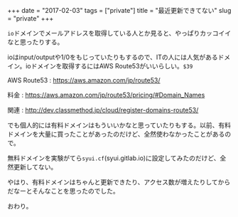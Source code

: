+++
date = "2017-02-03"
tags = ["private"]
title = "最近更新できてない"
slug = "private"
+++

`io`ドメインでメールアドレスを取得している人とか見ると、やっぱりカッコイイなと思ったりする。

ioはinput/outputや1/0をもじっていたりもするので、ITの人には人気があるドメイン。ioドメインを取得するにはAWS Route53がいいらしい。`$39`

AWS Route53 : https://aws.amazon.com/jp/route53/

料金 : https://aws.amazon.com/jp/route53/pricing/#Domain_Names

関連 : http://dev.classmethod.jp/cloud/register-domains-route53/

でも個人的には有料ドメインはもういいかなと思っていたりもする。以前、有料ドメインを大量に買ったことがあったのだけど、全然使わなかったことがあるので。

無料ドメインを実験がてら`syui.cf`(syui.gitlab.io)に設定してみたのだけど、全然更新してない。

やはり、有料ドメインはちゃんと更新できたり、アクセス数が増えたりしてからだなーとそんなことを思ったのでした。

おわり。
